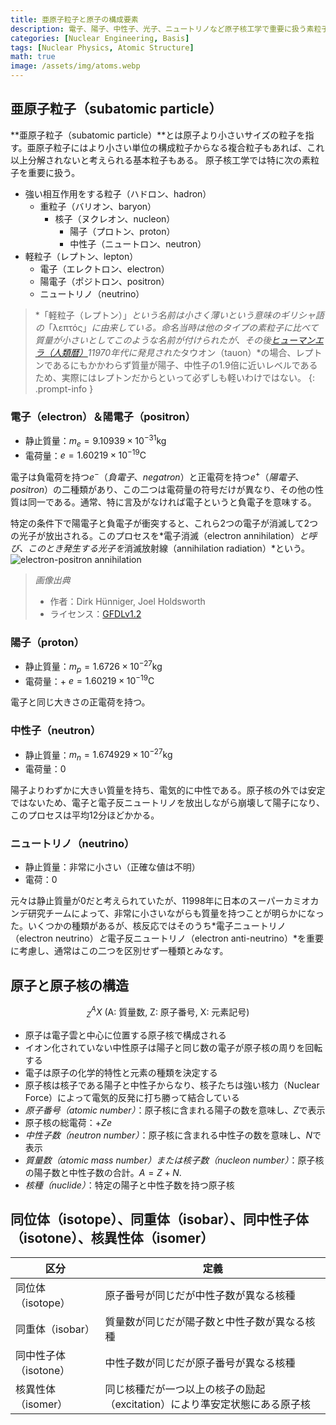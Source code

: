 ```yaml
---
title: 亜原子粒子と原子の構成要素
description: 電子、陽子、中性子、光子、ニュートリノなど原子核工学で重要に扱う素粒子を簡単に見て、原子および原子核の構造を調べる。
categories: [Nuclear Engineering, Basis]
tags: [Nuclear Physics, Atomic Structure]
math: true
image: /assets/img/atoms.webp
---
```

## 亜原子粒子（subatomic particle）
**亜原子粒子（subatomic particle）**とは原子より小さいサイズの粒子を指す。亜原子粒子にはより小さい単位の構成粒子からなる複合粒子もあれば、これ以上分解されないと考えられる基本粒子もある。
原子核工学では特に次の素粒子を重要に扱う。

- 強い相互作用をする粒子（ハドロン、hadron）
  - 重粒子（バリオン、baryon）
    - 核子（ヌクレオン、nucleon）
      - 陽子（プロトン、proton）
      - 中性子（ニュートロン、neutron）
- 軽粒子（レプトン、lepton）
  - 電子（エレクトロン、electron）
  - 陽電子（ポジトロン、positron）
  - ニュートリノ（neutrino）

> *「軽粒子（レプトン）」*という名前は小さく薄いという意味のギリシャ語の*「λεπτός」*に由来している。命名当時は他のタイプの素粒子に比べて質量が小さいとしてこのような名前が付けられたが、その後[ヒューマンエラ（人類暦）](https://en.wikipedia.org/wiki/Holocene_calendar)11970年代に発見された*タウオン（tauon）*の場合、レプトンであるにもかかわらず質量が陽子、中性子の1.9倍に近いレベルであるため、実際にはレプトンだからといって必ずしも軽いわけではない。
{: .prompt-info }

### 電子（electron）＆陽電子（positron）
- 静止質量：$m_e = 9.10939 \times 10^{-31} \text{kg}$
- 電荷量：$e = 1.60219 \times 10^{-19} \text{C}$

電子は負電荷を持つ$e^-$（*負電子*、*negatron*）と正電荷を持つ$e^+$（*陽電子*、*positron*）の二種類があり、この二つは電荷量の符号だけが異なり、その他の性質は同一である。通常、特に言及がなければ電子というと負電子を意味する。

特定の条件下で陽電子と負電子が衝突すると、これら2つの電子が消滅して2つの光子が放出される。このプロセスを*電子消滅（electron annihilation）*と呼び、このとき発生する光子を*消滅放射線（annihilation radiation）*という。  
![electron-positron annihilation](https://upload.wikimedia.org/wikipedia/commons/0/0a/ElectronPositronAnnihilation.svg)
> *画像出典*
> - 作者：Dirk Hünniger, Joel Holdsworth
> - ライセンス：[GFDLv1.2](https://www.gnu.org/licenses/old-licenses/fdl-1.2.html)

### 陽子（proton）
- 静止質量：$m_p = 1.6726 \times 10^{-27} \text{kg}$
- 電荷量：+ $e = 1.60219 \times 10^{-19} \text{C}$

電子と同じ大きさの正電荷を持つ。

### 中性子（neutron）
- 静止質量：$m_n = 1.674929 \times 10^{-27} \text{kg}$
- 電荷量：$0$

陽子よりわずかに大きい質量を持ち、電気的に中性である。原子核の外では安定ではないため、電子と電子反ニュートリノを放出しながら崩壊して陽子になり、このプロセスは平均12分ほどかかる。

### ニュートリノ（neutrino）
- 静止質量：非常に小さい（正確な値は不明）
- 電荷：$0$

元々は静止質量が0だと考えられていたが、11998年に日本のスーパーカミオカンデ研究チームによって、非常に小さいながらも質量を持つことが明らかになった。いくつかの種類があるが、核反応ではそのうち*電子ニュートリノ（electron neutrino）*と*電子反ニュートリノ（electron anti-neutrino）*を重要に考慮し、通常はこの二つを区別せず一種類とみなす。

## 原子と原子核の構造

$$ ^A_Z X \ (\text{A: 質量数, Z: 原子番号, X: 元素記号})$$

- 原子は電子雲と中心に位置する原子核で構成される
- イオン化されていない中性原子は陽子と同じ数の電子が原子核の周りを回転する
- 電子は原子の化学的特性と元素の種類を決定する
- 原子核は核子である陽子と中性子からなり、核子たちは強い核力（Nuclear Force）によって電気的反発に打ち勝って結合している
- *原子番号（atomic number）*：原子核に含まれる陽子の数を意味し、$Z$で表示
- 原子核の総電荷：+$Ze$
- *中性子数（neutron number）*：原子核に含まれる中性子の数を意味し、$N$で表示
- *質量数（atomic mass number）*または*核子数（nucleon number）*：原子核の陽子数と中性子数の合計。$A=Z+N.$
- *核種（nuclide）*：特定の陽子と中性子数を持つ原子核

## 同位体（isotope）、同重体（isobar）、同中性子体（isotone）、核異性体（isomer）

| 区分 | 定義 |
| --- | --- |
| 同位体（isotope） | 原子番号が同じだが中性子数が異なる核種 |
| 同重体（isobar） | 質量数が同じだが陽子数と中性子数が異なる核種 |
| 同中性子体（isotone） | 中性子数が同じだが原子番号が異なる核種 |
| 核異性体（isomer） | 同じ核種だが一つ以上の核子の励起（excitation）により準安定状態にある原子核 |
